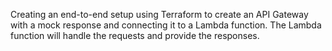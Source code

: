 Creating an end-to-end setup using Terraform to create an API Gateway with a mock response and connecting it to a Lambda function. 
The Lambda function will handle the requests and provide the responses. 

